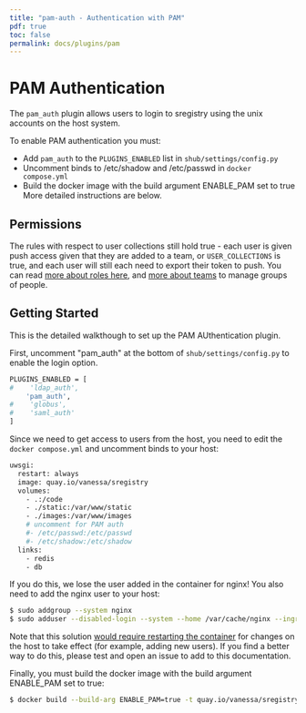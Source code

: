 ```yaml
---
title: "pam-auth - Authentication with PAM"
pdf: true
toc: false
permalink: docs/plugins/pam
---
```


# PAM Authentication

The `pam_auth` plugin allows users to login to sregistry using the unix accounts on 
the host system.

To enable PAM authentication you must:
  * Add `pam_auth` to the `PLUGINS_ENABLED` list in `shub/settings/config.py`
  * Uncomment binds to /etc/shadow and /etc/passwd in `docker compose.yml`
  * Build the docker image with the build argument ENABLE_PAM set to true
More detailed instructions are below.

## Permissions

The rules with respect to user collections still hold true - each user is given
push access given that they are added to a team, or `USER_COLLECTIONS` is true,
and each user will still each need to export their token to push.  You can read [more about roles here](https://singularityhub.github.io/sregistry/setup-roles), and [more about teams](https://singularityhub.github.io/sregistry/setup-teams) to manage groups of people.


## Getting Started

This is the detailed walkthough to set up the PAM AUthentication plugin. 

First, uncomment "pam_auth" at the bottom of `shub/settings/config.py` to 
enable the login option.

```bash
PLUGINS_ENABLED = [
#    'ldap_auth',
    'pam_auth',
#    'globus',
#    'saml_auth'
]
```

Since we need to get access to users from the host,
you need to edit the `docker compose.yml` and uncomment binds to your host:

```bash
uwsgi:
  restart: always
  image: quay.io/vanessa/sregistry
  volumes:
    - .:/code
    - ./static:/var/www/static
    - ./images:/var/www/images
    # uncomment for PAM auth
    #- /etc/passwd:/etc/passwd 
    #- /etc/shadow:/etc/shadow
  links:
    - redis
    - db
```

If you do this, we lose the user added in the container for nginx! 
You also need to add the nginx user to your host:

```bash
$ sudo addgroup --system nginx
$ sudo adduser --disabled-login --system --home /var/cache/nginx --ingroup nginx nginx
```

Note that this solution [would require restarting the container](https://github.com/jupyterhub/jupyterhub/issues/535) for changes on the host to take effect (for example,
adding new users). If you find a better way to do this, please test and open an issue to add to this documentation.

Finally, you must build the docker image with the build argument ENABLE_PAM set to true:
```bash
$ docker build --build-arg ENABLE_PAM=true -t quay.io/vanessa/sregistry .
```

